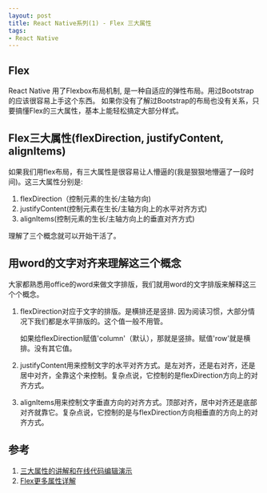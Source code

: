 ```yaml
---
layout: post
title: React Native系列(1) - Flex 三大属性
tags:
- React Native
---
```

## Flex
React Native 用了Flexbox布局机制, 是一种自适应的弹性布局。用过Bootstrap的应该很容易上手这个东西。
如果你没有了解过Bootstrap的布局也没有关系，只要搞懂Flex的三大属性，基本上能轻松搞定大部分样式。

## Flex三大属性(flexDirection, justifyContent, alignItems)

如果我们用flex布局，有三大属性是很容易让人懵逼的(我是狠狠地懵逼了一段时间)。这三大属性分别是:

1. flexDirection（控制元素的生长/主轴方向)
1. justifyContent(控制元素在生长/主轴方向上的水平对齐方式)
1. alignItems(控制元素的生长/主轴方向上的垂直对齐方式)


理解了三个概念就可以开始干活了。

## 用word的文字对齐来理解这三个概念
大家都熟悉用office的word来做文字排版，我们就用word的文字排版来解释这三个个概念。

1. flexDirection对应于文字的排版。是横排还是竖排. 因为阅读习惯，大部分情况下我们都是水平排版的。这个值一般不用管。

	如果给flexDirection赋值'column'（默认），那就是竖排。赋值'row'就是横排。没有其它值。

1. justifyContent用来控制文字的水平对齐方式。是左对齐，还是右对齐，还是居中对齐，全靠这个来控制。复杂点说，它控制的是flexDirection方向上的对齐方式。

1. alignItems用来控制文字垂直方向的对齐方式。顶部对齐，居中对齐还是底部对齐就靠它。复杂点说，它控制的是与flexDirection方向相垂直的方向上的对齐方式。

## 参考
1. [三大属性的讲解和在线代码编辑演示](https://facebook.github.io/react-native/docs/flexbox.html)
1. [Flex更多属性详解](http://www.ruanyifeng.com/blog/2015/07/flex-grammar.html)
